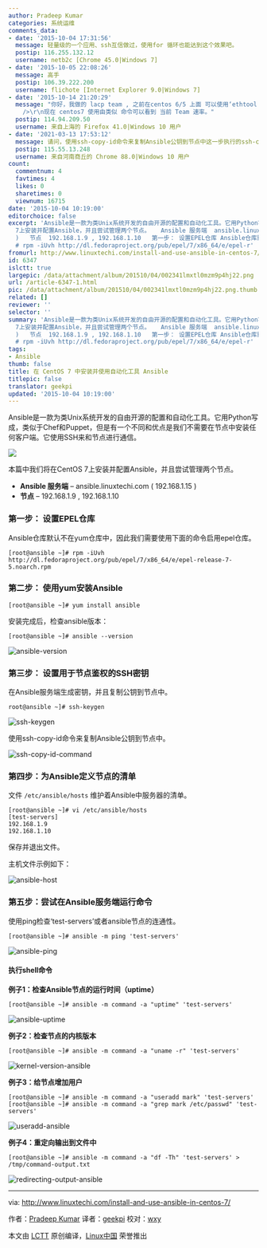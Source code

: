 ```yaml
---
author: Pradeep Kumar
categories: 系统运维
comments_data:
- date: '2015-10-04 17:31:56'
  message: 轻量级的一个应用、ssh互信做过，使用for 循环也能达到这个效果吧。
  postip: 116.255.132.12
  username: netb2c [Chrome 45.0|Windows 7]
- date: '2015-10-05 22:08:26'
  message: 高手
  postip: 106.39.222.200
  username: flichote [Internet Explorer 9.0|Windows 7]
- date: '2015-10-14 21:20:29'
  message: "你好，我做的 lacp team , 之前在centos 6/5 上面 可以使用‘ethtool bond0’ 可以看到 speed:2000Mb/s<br
    />\r\n现在 centos7 使用由类似 命令可以看到 当前 Team 速率。"
  postip: 114.94.209.50
  username: 来自上海的 Firefox 41.0|Windows 10 用户
- date: '2021-03-13 17:53:12'
  message: 请问，使用ssh-copy-id命令来复制Ansible公钥到节点中这一步执行的ssh-copy-id -i root@192.168.1.10；这里必须是用root吗？@后面跟的这个IP是什么IP呢？
  postip: 115.55.13.248
  username: 来自河南商丘的 Chrome 88.0|Windows 10 用户
count:
  commentnum: 4
  favtimes: 4
  likes: 0
  sharetimes: 0
  viewnum: 16715
date: '2015-10-04 10:19:00'
editorchoice: false
excerpt: 'Ansible是一款为类Unix系统开发的自由开源的配置和自动化工具。它用Python写成，类似于Chef和Puppet，但是有一个不同和优点是我们不需要在节点中安装任何客户端。它使用SSH来和节点进行通信。  本篇中我们将在CentOS
  7上安装并配置Ansible，并且尝试管理两个节点。   Ansible 服务端  ansible.linuxtechi.com ( 192.168.1.15
  )   节点  192.168.1.9 , 192.168.1.10   第一步： 设置EPEL仓库 Ansible仓库默认不在yum仓库中，因此我们需要使用下面的命令启用epel仓库。
  # rpm -iUvh http://dl.fedoraproject.org/pub/epel/7/x86_64/e/epel-r'
fromurl: http://www.linuxtechi.com/install-and-use-ansible-in-centos-7/
id: 6347
islctt: true
largepic: /data/attachment/album/201510/04/002341lmxtl0mzm9p4hj22.png
url: /article-6347-1.html
pic: /data/attachment/album/201510/04/002341lmxtl0mzm9p4hj22.png.thumb.jpg
related: []
reviewer: ''
selector: ''
summary: 'Ansible是一款为类Unix系统开发的自由开源的配置和自动化工具。它用Python写成，类似于Chef和Puppet，但是有一个不同和优点是我们不需要在节点中安装任何客户端。它使用SSH来和节点进行通信。  本篇中我们将在CentOS
  7上安装并配置Ansible，并且尝试管理两个节点。   Ansible 服务端  ansible.linuxtechi.com ( 192.168.1.15
  )   节点  192.168.1.9 , 192.168.1.10   第一步： 设置EPEL仓库 Ansible仓库默认不在yum仓库中，因此我们需要使用下面的命令启用epel仓库。
  # rpm -iUvh http://dl.fedoraproject.org/pub/epel/7/x86_64/e/epel-r'
tags:
- Ansible
thumb: false
title: 在 CentOS 7 中安装并使用自动化工具 Ansible
titlepic: false
translator: geekpi
updated: '2015-10-04 10:19:00'
---
```


Ansible是一款为类Unix系统开发的自由开源的配置和自动化工具。它用Python写成，类似于Chef和Puppet，但是有一个不同和优点是我们不需要在节点中安装任何客户端。它使用SSH来和节点进行通信。


![](/data/attachment/album/201510/04/002341lmxtl0mzm9p4hj22.png)


本篇中我们将在CentOS 7上安装并配置Ansible，并且尝试管理两个节点。


* **Ansible 服务端** – ansible.linuxtechi.com ( 192.168.1.15 )
* **节点** – 192.168.1.9 , 192.168.1.10


### 第一步： 设置EPEL仓库


Ansible仓库默认不在yum仓库中，因此我们需要使用下面的命令启用epel仓库。



```
[root@ansible ~]# rpm -iUvh http://dl.fedoraproject.org/pub/epel/7/x86_64/e/epel-release-7-5.noarch.rpm

```

### 第二步： 使用yum安装Ansible



```
[root@ansible ~]# yum install ansible

```

安装完成后，检查ansible版本：



```
[root@ansible ~]# ansible --version

```

![ansible-version](/data/attachment/album/201510/04/002401o8s2rwmm6rao2d2p.jpg)


### 第三步： 设置用于节点鉴权的SSH密钥


在Ansible服务端生成密钥，并且复制公钥到节点中。



```
root@ansible ~]# ssh-keygen

```

![ssh-keygen](/data/attachment/album/201510/04/002403t6i2z5hhh20ovefh.jpg)


使用ssh-copy-id命令来复制Ansible公钥到节点中。


![ssh-copy-id-command](/data/attachment/album/201510/04/002404sa190o5aett17xeo.jpg)


### 第四步：为Ansible定义节点的清单


文件 `/etc/ansible/hosts` 维护着Ansible中服务器的清单。



```
[root@ansible ~]# vi /etc/ansible/hosts
[test-servers]
192.168.1.9
192.168.1.10

```

保存并退出文件。


主机文件示例如下：


![ansible-host](/data/attachment/album/201510/04/002405stdkcztb84c8kytu.jpg)


### 第五步：尝试在Ansible服务端运行命令


使用ping检查‘test-servers’或者ansible节点的连通性。



```
[root@ansible ~]# ansible -m ping 'test-servers'

```

![ansible-ping](/data/attachment/album/201510/04/002405dzsr3jj1ees5jv59.jpg)


#### 执行shell命令


**例子1：检查Ansible节点的运行时间（uptime）**



```
[root@ansible ~]# ansible -m command -a "uptime" 'test-servers'

```

![ansible-uptime](/data/attachment/album/201510/04/002406dl835tsyweluy85j.jpg)


**例子2：检查节点的内核版本**



```
[root@ansible ~]# ansible -m command -a "uname -r" 'test-servers'

```

![kernel-version-ansible](/data/attachment/album/201510/04/002406dafqtu4brrfbnrfz.jpg)


**例子3：给节点增加用户**



```
[root@ansible ~]# ansible -m command -a "useradd mark" 'test-servers'
[root@ansible ~]# ansible -m command -a "grep mark /etc/passwd" 'test-servers'

```

![useradd-ansible](/data/attachment/album/201510/04/002407fenruzp5eqtb4nnh.jpg)


**例子4：重定向输出到文件中**



```
[root@ansible ~]# ansible -m command -a "df -Th" 'test-servers' > /tmp/command-output.txt

```

![redirecting-output-ansible](/data/attachment/album/201510/04/002410h0t9t018h11g1fam.jpg)




---


via: <http://www.linuxtechi.com/install-and-use-ansible-in-centos-7/>


作者：[Pradeep Kumar](http://www.linuxtechi.com/author/pradeep/) 译者：[geekpi](https://github.com/geekpi) 校对：[wxy](https://github.com/wxy)


本文由 [LCTT](https://github.com/LCTT/TranslateProject) 原创编译，[Linux中国](https://linux.cn/) 荣誉推出